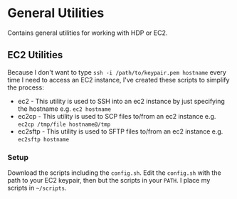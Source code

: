 <!--
  Licensed to the Apache Software Foundation (ASF) under one
  or more contributor license agreements.  See the NOTICE file
  distributed with this work for additional information
  regarding copyright ownership.  The ASF licenses this file
  to you under the Apache License, Version 2.0 (the
  "License"); you may not use this file except in compliance
  with the License.  You may obtain a copy of the License at

       http://www.apache.org/licenses/LICENSE-2.0

  Unless required by applicable law or agreed to in writing, software
  distributed under the License is distributed on an "AS IS" BASIS,
  WITHOUT WARRANTIES OR CONDITIONS OF ANY KIND, either express or implied.
  See the License for the specific language governing permissions and
  limitations under the License.
-->
# General Utilities

Contains general utilities for working with HDP or EC2.

## EC2 Utilities

Because I don't want to type `ssh -i /path/to/keypair.pem hostname` every time I need to access an EC2 instance, I've created these scripts to simplify the process:

* ec2 - This utility is used to SSH into an ec2 instance by just specifying the hostname e.g. `ec2 hostname`
* ec2cp - This utility is used to SCP files to/from an ec2 instance e.g. `ec2cp /tmp/file hostname@/tmp`
* ec2sftp - This utility is used to SFTP files to/from an ec2 instance e.g. `ec2sftp hostname`

### Setup

Download the scripts including the `config.sh`.  Edit the `config.sh` with the path to your EC2 keypair, then but the scripts in your `PATH`.  I place my scripts in `~/scripts`.